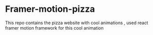 # Framer-motion-pizza
 This repo contains the pizza website with cool animations , used react framer motion framework for this cool animation 
